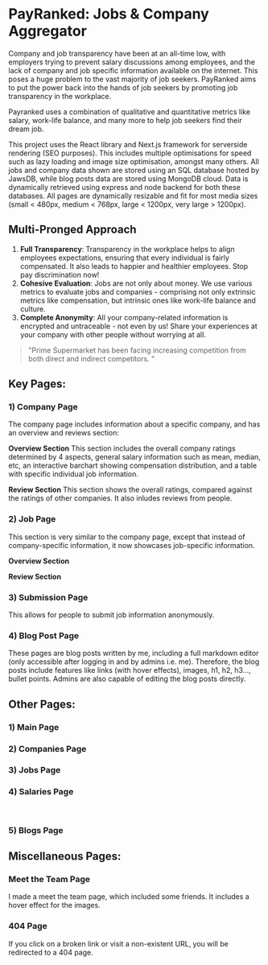 # PayRanked: Jobs & Company Aggregator

Company and job transparency have been at an all-time low, with employers trying to prevent salary discussions among employees, and the lack of company and job specific information available on the internet. This poses a huge problem to the vast majority of job seekers. PayRanked aims to put the power back into the hands of job seekers by promoting job transparency in the workplace.

Payranked uses a combination of qualitative and quantitative metrics like salary, work-life balance, and many more to help job seekers find their dream job. 

This project uses the React library and Next.js framework for serverside rendering (SEO purposes). This includes multiple optimisations for speed such as lazy loading and image size optimisation, amongst many others. All jobs and company data shown are stored using an SQL database hosted by JawsDB, while blog posts data are stored using MongoDB cloud. Data is dynamically retrieved using express and node backend for both these databases. All pages are dynamically resizable and fit for most media sizes (small < 480px, medium < 768px, large < 1200px, very large > 1200px).

## Multi-Pronged Approach

1. **Full Transparency**: Transparency in the workplace helps to align employees expectations, ensuring that every individual is fairly compensated. It also leads to happier and healthier employees. Stop pay discrimination now!
2. **Cohesive Evaluation**: Jobs are not only about money. We use various metrics to evaluate jobs and companies - comprising not only extrinsic metrics like compensation, but intrinsic ones like work-life balance and culture.
3. **Complete Anonymity**: All your company-related information is encrypted and untraceable - not even by us! Share your experiences at your company with other people without worrying at all.
> "Prime Supermarket has been facing increasing competition from both direct and indirect competitors. "
‍
## Key Pages:

### 1) Company Page

The company page includes information about a specific company, and has an overview and reviews section:

**Overview Section**
This section includes the overall company ratings determined by 4 aspects, general salary information such as mean, median, etc, an interactive barchart showing compensation distribution, and a table with specific individual job information.

**Review Section**
This section shows the overall ratings, compared against the ratings of other companies. It also inludes reviews from people.

### 2) Job Page

This section is very similar to the company page, except that instead of company-specific information, it now showcases job-specific information.

**Overview Section**


**Review Section**


### 3) Submission Page

This allows for people to submit job information anonymously.

### 4) Blog Post Page

These pages are blog posts written by me, including a full markdown editor (only accessible after logging in and by admins i.e. me). Therefore, the blog posts include features like links (with hover effects), images, h1, h2, h3..., bullet points. Admins are also capable of editing the blog posts directly.

## Other Pages:

### 1) Main Page

### 2) Companies Page

### 3) Jobs Page

### 4) Salaries Page
‍
### 5) Blogs Page

## Miscellaneous Pages:

### Meet the Team Page

I made a meet the team page, which included some friends. It includes a hover effect for the images.

### 404 Page

If you click on a broken link or visit a non-existent URL, you will be redirected to a 404 page.

